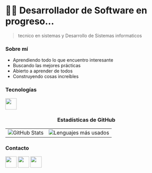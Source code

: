 # 👨‍💻 Desarrollador de Software en progreso...

> tecnico en sistemas y Desarrollo de Sistemas informaticos 

### Sobre mí
* Aprendiendo todo lo que encuentro interesante
* Buscando las mejores prácticas
* Abierto a aprender de todos
* Construyendo cosas increíbles

### Tecnologías
<div align="left">
<img src="https://skillicons.dev/icons?i=ts,js,python,java,react,html,git,react,flask,django,mysql,firebase,supabase,mongo," height="35"/>
</div>

<div align="center">

### Estadísticas de GitHub

<table>
  <tr>
    <td>
      <img src="https://github-readme-stats.vercel.app/api?username=Jassia627&show_icons=true&theme=dark&hide_border=true&bg_color=0D1117&locale=es" alt="GitHub Stats" />
    </td>
    <td>
      <img src="https://github-readme-stats.vercel.app/api/top-langs/?username=Jassia627&layout=compact&theme=dark&hide_border=true&bg_color=0D1117&locale=es" alt="Lenguajes más usados" />
    </td>
  </tr>
</table>

</div>

### Contacto
<div align="left">
<a href="https://www.linkedin.com/in/juan-assia-813a9926b/"><img src="https://skillicons.dev/icons?i=linkedin" height="35"/></a>
<a href="mailto:juanassia627@gmail.com"><img src="https://img.icons8.com/color/48/gmail-new.png" height="35"/></a>
<a href="https://wa.me/573107214943"><img src="https://img.icons8.com/color/48/whatsapp--v1.png" height="35"/></a>
</div>
